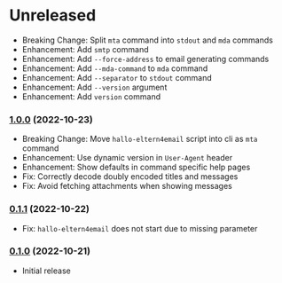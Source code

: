 # Unreleased

* Breaking Change: Split `mta` command into `stdout` and `mda` commands
* Enhancement: Add `smtp` command
* Enhancement: Add `--force-address` to email generating commands
* Enhancement: Add `--mda-command` to `mda` command
* Enhancement: Add `--separator` to `stdout` command
* Enhancement: Add `--version` argument
* Enhancement: Add `version` command

### [1.0.0](https://github.com/somechris/hallo-eltern-cli/releases/tag/v1.0.0) (2022-10-23)

* Breaking Change: Move `hallo-eltern4email` script into cli as `mta` command
* Enhancement: Use dynamic version in `User-Agent` header
* Enhancement: Show defaults in command specific help pages
* Fix: Correctly decode doubly encoded titles and messages
* Fix: Avoid fetching attachments when showing messages

### [0.1.1](https://github.com/somechris/hallo-eltern-cli/releases/tag/v0.1.1) (2022-10-22)

* Fix: `hallo-eltern4email` does not start due to missing parameter

### [0.1.0](https://github.com/somechris/hallo-eltern-cli/releases/tag/v0.1.0) (2022-10-21)

* Initial release

